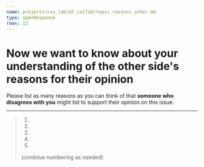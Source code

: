 ```yaml
---
name: projects/css_lab/dl_collab/topic_reasons_other.md
type: openResponse
rows: 12
---
```


# Now we want to know about your understanding of **the other side's reasons** for their opinion

Please list as many reasons as you can think of that **someone who disagrees with you** might list to support their opinion on this issue.

---

> 1.
> 2.
> 3.
> 4.
> 5.
>
> (continue numbering as needed)
